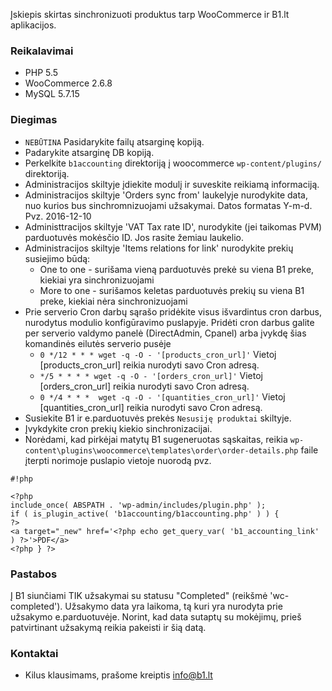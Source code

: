 Įskiepis skirtas sinchronizuoti produktus tarp WooCommerce ir B1.lt aplikacijos.

### Reikalavimai ###

* PHP 5.5
* WooCommerce 2.6.8
* MySQL 5.7.15

### Diegimas ###

* `NEBŪTINA` Pasidarykite failų atsarginę kopiją.
* Padarykite atsarginę DB kopiją.
* Perkelkite `b1accounting` direktoriją į woocommerce `wp-content/plugins/` direktoriją.
* Administracijos skiltyje įdiekite modulį ir suveskite reikiamą informaciją.
* Administracijos skiltyje 'Orders sync from' laukelyje nurodykite data, nuo kurios bus sinchromnizuojami užsakymai. Datos formatas Y-m-d. Pvz. 2016-12-10 
* Administtracijos skiltyje 'VAT Tax rate ID', nurodykite (jei taikomas PVM) parduotuvės mokėsčio ID. Jos rasite žemiau laukelio.
* Administracijos skiltyje 'Items relations for link' nurodykite prekių susiejimo būdą:
    * One to one - surišama vieną parduotuvės prekė su viena B1 preke, kiekiai yra sinchronizuojami
    * More to one - surišamos keletas parduotuvės prekių su viena B1 preke, kiekiai nėra sinchronizuojami
* Prie serverio Cron darbų sąrašo pridėkite visus išvardintus cron darbus, nurodytus modulio konfigūravimo puslapyje.
  Pridėti cron darbus galite per serverio valdymo panelė (DirectAdmin, Cpanel) arba įvykdę šias komandinės eilutės serverio pusėje
    * `0 */12 * * * wget -q -O - '[products_cron_url]'` Vietoj [products_cron_url] reikia nurodyti savo Cron adresą. 
    * `*/5 * * * * wget -q -O - '[orders_cron_url]'` Vietoj [orders_cron_url] reikia nurodyti savo Cron adresą. 
    * `0 */4 * * *  wget -q -O - '[quantities_cron_url]'` Vietoj [quantities_cron_url] reikia nurodyti savo Cron adresą. 
* Susiekite B1 ir e.parduotuvės prekės `Nesusiję produktai` skiltyje.
* Įvykdykite cron prekių kiekio sinchronizacijai.
* Norėdami, kad pirkėjai matytų B1 sugeneruotas sąskaitas, reikia `wp-content\plugins\woocommerce\templates\order\order-details.php` faile įterpti norimoje puslapio vietoje nuorodą pvz. 

```
#!php

<?php  
include_once( ABSPATH . 'wp-admin/includes/plugin.php' );
if ( is_plugin_active( 'b1accounting/b1accounting.php' ) ) {
?>
<a target="_new" href='<?php echo get_query_var( 'b1_accounting_link' ) ?>'>PDF</a>
<?php } ?>

```

### Pastabos ####

Į B1 siunčiami TIK užsakymai su statusu "Completed" (reikšmė 'wc-completed').
Užsakymo data yra laikoma, tą kuri yra nurodyta prie užsakymo e.parduotuvėje. Norint, kad data sutaptų su mokėjimų, prieš patvirtinant užsakymą reikia pakeisti ir šią datą. 

### Kontaktai ###

* Kilus klausimams, prašome kreiptis info@b1.lt